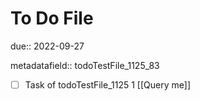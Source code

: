 # To Do File

due:: 2022-09-27

metadatafield:: todoTestFile_1125_83

- [ ] Task of todoTestFile_1125 1 [[Query me]]
